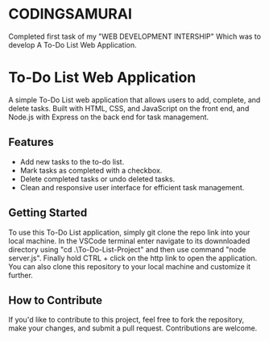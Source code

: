 # CODINGSAMURAI
Completed first task of my "WEB DEVELOPMENT INTERSHIP" Which was to develop A To-Do List Web Application.

# To-Do List Web Application

A simple To-Do List web application that allows users to add, complete, and delete tasks. Built with HTML, CSS, and JavaScript on the front end, and Node.js with Express on the back end for task management. 

## Features

- Add new tasks to the to-do list.
- Mark tasks as completed with a checkbox.
- Delete completed tasks or undo deleted tasks.
- Clean and responsive user interface for efficient task management.

## Getting Started

To use this To-Do List application, simply git clone the repo link into your local machine. In the VSCode terminal enter navigate to its downnloaded directory using "cd .\To-Do-List-Project\" and then use command "node server.js". Finally hold CTRL + click on the http link to open the application. You can also clone this repository to your local machine and customize it further.

## How to Contribute

If you'd like to contribute to this project, feel free to fork the repository, make your changes, and submit a pull request. Contributions are welcome.


